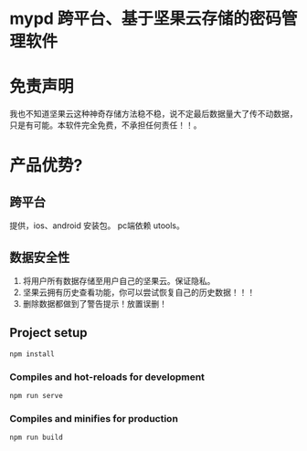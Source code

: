# mypd 跨平台、基于坚果云存储的密码管理软件 
# 免责声明
我也不知道坚果云这种神奇存储方法稳不稳，说不定最后数据量大了传不动数据，只是有可能。本软件完全免费，不承担任何责任！！。

# 产品优势?

## 跨平台
提供，ios、android 安装包。
pc端依赖 utools。

## 数据安全性
1. 将用户所有数据存储至用户自己的坚果云。保证隐私。
2. 坚果云拥有历史查看功能，你可以尝试恢复自己的历史数据！！！
3. 删除数据都做到了警告提示！放置误删！





## Project setup
```
npm install
```

### Compiles and hot-reloads for development
```
npm run serve
```

### Compiles and minifies for production
```
npm run build
```
